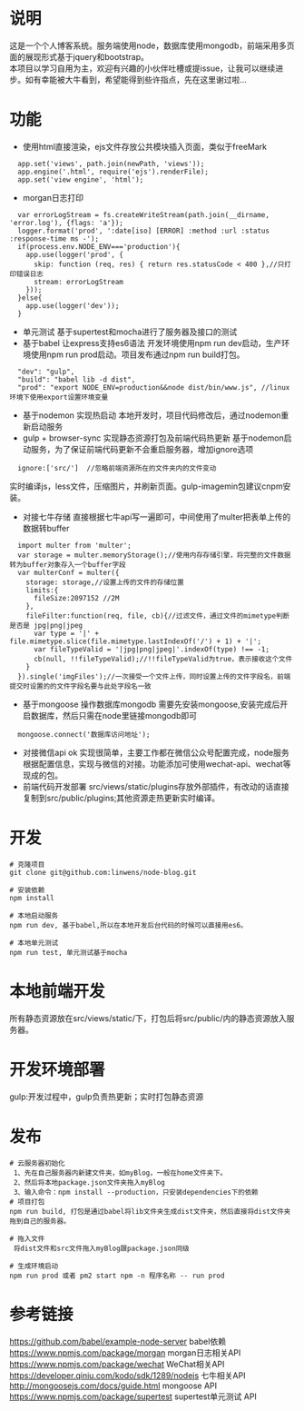 # 说明
  这是一个个人博客系统。服务端使用node，数据库使用mongodb，前端采用多页面的展现形式基于jquery和bootstrap。  
  本项目以学习自用为主，欢迎有兴趣的小伙伴吐槽或提issue，让我可以继续进步。如有幸能被大牛看到，希望能得到些许指点，先在这里谢过啦...
# 功能
 * 使用html直接渲染，ejs文件存放公共模块插入页面，类似于freeMark  
 ```
   app.set('views', path.join(newPath, 'views'));
   app.engine('.html', require('ejs').renderFile);
   app.set('view engine', 'html');
 ```
 * morgan日志打印
 ```
   var errorLogStream = fs.createWriteStream(path.join(__dirname, 'error.log'), {flags: 'a'});
   logger.format('prod', ':date[iso] [ERROR] :method :url :status :response-time ms -');
   if(process.env.NODE_ENV==='production'){
     app.use(logger('prod', {
       skip: function (req, res) { return res.statusCode < 400 },//只打印错误日志
       stream: errorLogStream
     }));
   }else{
     app.use(logger('dev'));
   }
 ```
 * 单元测试
   基于supertest和mocha进行了服务器及接口的测试
 * 基于babel 让express支持es6语法
   开发环境使用npm run dev启动，生产环境使用npm run prod启动。项目发布通过npm run build打包。
 ```
   "dev": "gulp",
   "build": "babel lib -d dist",
   "prod": "export NODE_ENV=production&&node dist/bin/www.js", //linux环境下使用export设置环境变量
 ```
 * 基于nodemon 实现热启动
   本地开发时，项目代码修改后，通过nodemon重新启动服务
 * gulp + browser-sync 实现静态资源打包及前端代码热更新
   基于nodemon启动服务，为了保证前端代码更新不会重启服务器，增加ignore选项
 ```
   ignore:['src/']  //忽略前端资源所在的文件夹内的文件变动
 ```
   实时编译js，less文件，压缩图片，并刷新页面。gulp-imagemin包建议cnpm安装。
 * 对接七牛存储
   直接根据七牛api写一遍即可，中间使用了multer把表单上传的数据转buffer
 ```
   import multer from 'multer';
   var storage = multer.memoryStorage();//使用内存存储引擎，将完整的文件数据转为buffer对象存入一个buffer字段
   var multerConf = multer({
     storage: storage,//设置上传的文件的存储位置
     limits:{
       fileSize:2097152 //2M
     },
     fileFilter:function(req, file, cb){//过滤文件，通过文件的mimetype判断是否是 jpg|png|jpeg 
       var type = '|' + file.mimetype.slice(file.mimetype.lastIndexOf('/') + 1) + '|';
       var fileTypeValid = '|jpg|png|jpeg|'.indexOf(type) !== -1;
       cb(null, !!fileTypeValid);//!!fileTypeValid为true，表示接收这个文件
     }
   }).single('imgFiles');//一次接受一个文件上传，同时设置上传的文件字段名，前端提交时设置的的文件字段名要与此处字段名一致
 ```
 * 基于mongoose 操作数据库mongodb
 	需要先安装mongoose,安装完成后开启数据库，然后只需在node里链接mongodb即可
 ```
   mongoose.connect('数据库访问地址');
 ```
 * 对接微信api ok
   实现很简单，主要工作都在微信公众号配置完成，node服务根据配置信息，实现与微信的对接。功能添加可使用wechat-api、wechat等现成的包。
 * 前端代码开发部署
   src/views/static/plugins存放外部插件，有改动的话直接复制到src/public/plugins;其他资源走热更新实时编译。

# 开发

	# 克隆项目
	git clone git@github.com:linwens/node-blog.git

	# 安装依赖
	npm install

	# 本地启动服务
	npm run dev, 基于babel,所以在本地开发后台代码的时候可以直接用es6。
	
	# 本地单元测试
	npm run test, 单元测试基于mocha

# 本地前端开发
 所有静态资源放在src/views/static/下，打包后将src/public/内的静态资源放入服务器。

# 开发环境部署
 gulp:开发过程中，gulp负责热更新；实时打包静态资源

# 发布
	# 云服务器初始化
	 1、先在自己服务器内新建文件夹，如myBlog，一般在home文件夹下。 
	 2、然后将本地package.json文件夹拖入myBlog
	 3、输入命令：npm install --production，只安装dependencies下的依赖
	# 项目打包
	npm run build, 打包是通过babel将lib文件夹生成dist文件夹，然后直接将dist文件夹拖到自己的服务器。 
	
	# 拖入文件
	 将dist文件和src文件拖入myBlog跟package.json同级

	# 生成环境启动
	npm run prod 或者 pm2 start npm -n 程序名称 -- run prod

# 参考链接
 https://github.com/babel/example-node-server  babel依赖  
 https://www.npmjs.com/package/morgan  morgan日志相关API  
 https://www.npmjs.com/package/wechat  WeChat相关API  
 https://developer.qiniu.com/kodo/sdk/1289/nodejs  七牛相关API  
 http://mongoosejs.com/docs/guide.html  mongoose API  
 https://www.npmjs.com/package/supertest  supertest单元测试 API  
